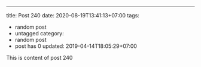 ---
title: Post 240
date: 2020-08-19T13:41:13+07:00
tags:
  - random post
  - untagged
category:
  - random post
  - post has 0
updated: 2019-04-14T18:05:29+07:00

This is content of post 240